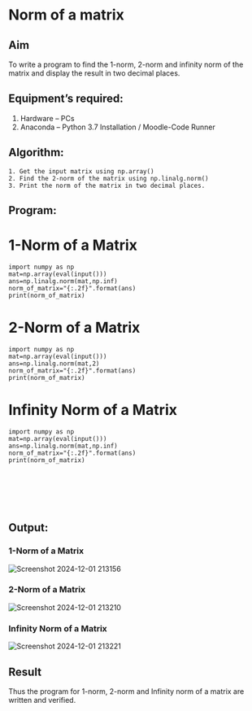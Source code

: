# Norm of a matrix
## Aim
To write a program to find the 1-norm, 2-norm and infinity norm of the matrix and display the result in two decimal places.
## Equipment’s required:
1.	Hardware – PCs
2.	Anaconda – Python 3.7 Installation / Moodle-Code Runner
## Algorithm:
	1. Get the input matrix using np.array()   
    2. Find the 2-norm of the matrix using np.linalg.norm()
	3. Print the norm of the matrix in two decimal places.
## Program:

# 1-Norm of a Matrix
```
import numpy as np 
mat=np.array(eval(input()))
ans=np.linalg.norm(mat,np.inf)
norm_of_matrix="{:.2f}".format(ans)
print(norm_of_matrix)
```




# 2-Norm of a Matrix
```
import numpy as np
mat=np.array(eval(input()))
ans=np.linalg.norm(mat,2)
norm_of_matrix="{:.2f}".format(ans)
print(norm_of_matrix)
```




# Infinity Norm of a Matrix
```
import numpy as np 
mat=np.array(eval(input()))
ans=np.linalg.norm(mat,np.inf)
norm_of_matrix="{:.2f}".format(ans)
print(norm_of_matrix)







```
## Output:
### 1-Norm of a Matrix

![Screenshot 2024-12-01 213156](https://github.com/user-attachments/assets/af334e48-d518-4825-b6e2-4f06e78b4993)


### 2-Norm of a Matrix

![Screenshot 2024-12-01 213210](https://github.com/user-attachments/assets/03baf831-22bb-40d5-a946-047d9b80fb40)


### Infinity Norm of a Matrix

![Screenshot 2024-12-01 213221](https://github.com/user-attachments/assets/2bdd5b83-02e3-4fa5-83bc-e2ee77476335)


## Result
Thus the program for 1-norm, 2-norm and Infinity norm of a matrix are written and verified.
